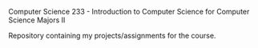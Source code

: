 Computer Science 233 - Introduction to Computer Science for Computer Science Majors II

Repository containing my projects/assignments for the course.
